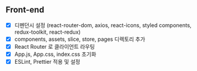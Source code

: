 ## Front-end 


- [x] 디펜던시 설정 (react-router-dom, axios, react-icons, styled components, redux-toolkit, react-redux)
- [x] components, assets, slice, store, pages 디렉토리 추가
- [x] React Router 로 클라이언트 라우팅
- [x] App.js, App.css, index.css 초기화
- [x] ESLint, Prettier 적용 및 설정
